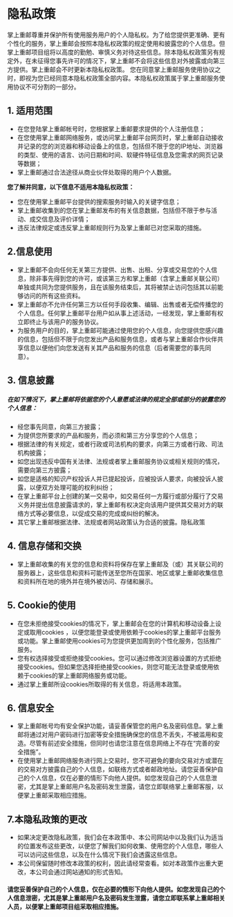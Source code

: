 # 隐私政策

掌上重邮尊重并保护所有使用服务用户的个人隐私权。为了给您提供更准确、更有个性化的服务，掌上重邮会按照本隐私权政策的规定使用和披露您的个人信息。但掌上重邮项目组将以高度的勤勉、审慎义务对待这些信息。除本隐私权政策另有规定外，在未征得您事先许可的情况下，掌上重邮不会将这些信息对外披露或向第三方提供。掌上重邮会不时更新本隐私权政策。 您在同意掌上重邮服务使用协议之时，即视为您已经同意本隐私权政策全部内容。本隐私权政策属于掌上重邮服务使用协议不可分割的一部分。

## 1. 适用范围

* 在您登陆掌上重邮帐号时，您根据掌上重邮要求提供的个人注册信息；
* 在您使用掌上重邮网络服务，或访问掌上重邮平台网页时，掌上重邮自动接收并记录的您的浏览器和移动设备上的信息，包括但不限于您的IP地址、浏览器的类型、使用的语言、访问日期和时间、软硬件特征信息及您需求的网页记录等数据；
* 掌上重邮通过合法途径从商业伙伴处取得的用户个人数据。

**您了解并同意，以下信息不适用本隐私权政策：**

* 您在使用掌上重邮平台提供的搜索服务时输入的关键字信息；
* 掌上重邮收集到的您在掌上重邮发布的有关信息数据，包括但不限于参与活动、成交信息及评价详情；
* 违反法律规定或违反掌上重邮规则行为及掌上重邮已对您采取的措施。

## 2.信息使用

* 掌上重邮不会向任何无关第三方提供、出售、出租、分享或交易您的个人信息，除非事先得到您的许可，或该第三方和掌上重邮（含掌上重邮关联公司）单独或共同为您提供服务，且在该服务结束后，其将被禁止访问包括其以前能够访问的所有这些资料。
* 掌上重邮亦不允许任何第三方以任何手段收集、编辑、出售或者无偿传播您的个人信息。任何掌上重邮平台用户如从事上述活动，一经发现，掌上重邮有权立即终止与该用户的服务协议。
* 为服务用户的目的，掌上重邮可能通过使用您的个人信息，向您提供您感兴趣的信息，包括但不限于向您发出产品和服务信息，或者与掌上重邮合作伙伴共享信息以便他们向您发送有关其产品和服务的信息（后者需要您的事先同意）。

## 3. 信息披露

##### 在如下情况下，掌上重邮将依据您的个人意愿或法律的规定全部或部分的披露您的个人信息：

* 经您事先同意，向第三方披露；
* 为提供您所要求的产品和服务，而必须和第三方分享您的个人信息；
* 根据法律的有关规定，或者行政或司法机构的要求，向第三方或者行政、司法机构披露；
* 如您出现违反中国有关法律、法规或者掌上重邮服务协议或相关规则的情况，需要向第三方披露；
* 如您是适格的知识产权投诉人并已提起投诉，应被投诉人要求，向被投诉人披露，以便双方处理可能的权利纠纷；
* 在掌上重邮平台上创建的某一交易中，如交易任何一方履行或部分履行了交易义务并提出信息披露请求的，掌上重邮有权决定向该用户提供其交易对方的联络方式等必要信息，以促成交易的完成或纠纷的解决。
* 其它掌上重邮根据法律、法规或者网站政策认为合适的披露。隐私政策

## 4. 信息存储和交换

* 掌上重邮收集的有关您的信息和资料将保存在掌上重邮及（或）其关联公司的服务器上，这些信息和资料可能传送至您所在国家、地区或掌上重邮收集信息和资料所在地的境外并在境外被访问、存储和展示。

## 5. Cookie的使用

* 在您未拒绝接受cookies的情况下，掌上重邮会在您的计算机和移动设备上设定或取用cookies ，以便您能登录或使用依赖于cookies的掌上重邮平台服务或功能。掌上重邮使用cookies可为您提供更加周到的个性化服务，包括推广服务。
* 您有权选择接受或拒绝接受cookies。您可以通过修改浏览器设置的方式拒绝接受cookies。但如果您选择拒绝接受cookies，则您可能无法登录或使用依赖于cookies的掌上重邮网络服务或功能。
* 通过掌上重邮所设cookies所取得的有关信息，将适用本政策。

## 6. 信息安全

* 掌上重邮帐号均有安全保护功能，请妥善保管您的用户名及密码信息。掌上重邮将通过对用户密码进行加密等安全措施确保您的信息不丢失，不被滥用和变造。尽管有前述安全措施，但同时也请您注意在信息网络上不存在“完善的安全措施”。
* 在使用掌上重邮网络服务进行网上交易时，您不可避免的要向交易对方或潜在的交易对方披露自己的个人信息，如联络方式或者邮政地址。请您妥善保护自己的个人信息，仅在必要的情形下向他人提供。如您发现自己的个人信息泄密，尤其是掌上重邮用户名及密码发生泄露，请您立即联络掌上重邮客服，以便掌上重邮采取相应措施。

## 7.本隐私政策的更改

* 如果决定更改隐私政策，我们会在本政策中、本公司网站中以及我们认为适当的位置发布这些更改，以便您了解我们如何收集、使用您的个人信息，哪些人可以访问这些信息，以及在什么情况下我们会透露这些信息。
* 本公司保留随时修改本政策的权利，因此请经常查看。如对本政策作出重大更改，本公司会通过网站通知的形式告知。

#### 请您妥善保护自己的个人信息，仅在必要的情形下向他人提供。如您发现自己的个人信息泄密，尤其是掌上重邮用户名及密码发生泄露，请您立即联系掌上重邮相关人员，以便掌上重邮项目组采取相应措施。
